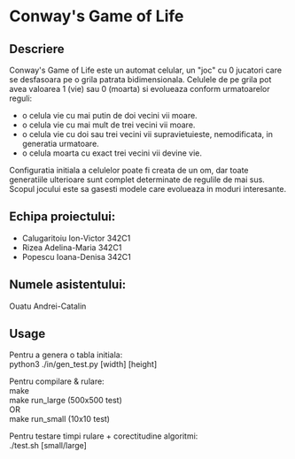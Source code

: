 # Conway's Game of Life

## Descriere

Conway's Game of Life este un automat celular, un "joc" cu 0 jucatori care se desfasoara pe o grila patrata bidimensionala. Celulele de pe grila pot avea valoarea 1 (vie) sau 0 (moarta) si evolueaza conform urmatoarelor reguli:

- o celula vie cu mai putin de doi vecini vii moare.
- o celula vie cu mai mult de trei vecini vii moare.
- o celula vie cu doi sau trei vecini vii supravietuieste, nemodificata, in generatia urmatoare.
- o celula moarta cu exact trei vecini vii devine vie.

Configuratia initiala a celulelor poate fi creata de un om, dar toate generatiile ulterioare sunt complet determinate de regulile de mai sus. Scopul jocului este sa gasesti modele care evolueaza in moduri interesante.

## Echipa proiectului:
- Calugaritoiu Ion-Victor 342C1
- Rizea Adelina-Maria 342C1
- Popescu Ioana-Denisa 342C1

## Numele asistentului:
Ouatu Andrei-Catalin

## Usage
Pentru a genera o tabla initiala: <br>
    python3 ./in/gen_test.py [width] [height]

Pentru compilare & rulare: <br>
    make <br>
    make run_large (500x500 test)<br>
    OR <br>
    make run_small (10x10 test)

Pentru testare timpi rulare + corectitudine algoritmi:<br>
    ./test.sh [small/large]

